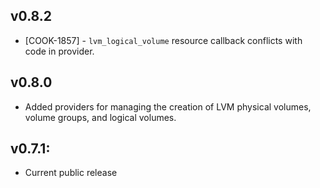 ## v0.8.2

* [COOK-1857] - `lvm_logical_volume` resource callback conflicts with
  code in provider.

## v0.8.0

* Added providers for managing the creation of LVM physical volumes, volume
  groups, and logical volumes.

## v0.7.1:

* Current public release
